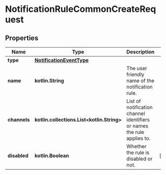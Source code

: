 
# NotificationRuleCommonCreateRequest

## Properties
| Name | Type | Description | Notes |
| ------------ | ------------- | ------------- | ------------- |
| **type** | [**NotificationEventType**](NotificationEventType.md) |  |  |
| **name** | **kotlin.String** | The user friendly name of the notification rule. |  |
| **channels** | **kotlin.collections.List&lt;kotlin.String&gt;** | List of notification channel identifiers or names the rule applies to. |  |
| **disabled** | **kotlin.Boolean** | Whether the rule is disabled or not. |  [optional] |



